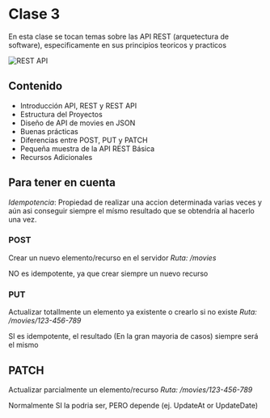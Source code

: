 # Clase 3

En esta clase se tocan temas sobre las API REST (arquetectura de software), especificamente en sus principios teoricos y practicos

<image src="/clase-3/APIREST_draw.PNG" alt="REST API">

## Contenido

- Introducción API, REST y REST API
- Estructura del Proyectos
- Diseño de API de movies en JSON
- Buenas prácticas
- Diferencias entre POST, PUT y PATCH
- Pequeña muestra de la API REST Básica
- Recursos Adicionales

## Para tener en cuenta
*Idempotencia*: Propiedad de realizar una accion determinada varias veces y aún asi conseguir siempre el mísmo resultado que se obtendría al hacerlo una vez.

### POST
Crear un nuevo elemento/recurso en el servidor
*Ruta: /movies*

NO es idempotente, ya que crear siempre un nuevo recurso

### PUT
Actualizar totallmente un elemento ya existente o crearlo si no existe
*Ruta: /movies/123-456-789*

SI es idempotente, el resultado (En la gran mayoria de casos) siempre será el mismo

## PATCH
Actualizar parcialmente un elemento/recurso
*Ruta: /movies/123-456-789*

Normalmente SI la podria ser, PERO depende (ej. UpdateAt or UpdateDate)